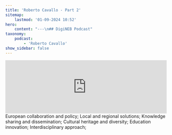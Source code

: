 ```yaml
---
title: 'Roberto Cavallo - Part 2'
sitemap:
    lastmod: '01-09-2024 10:52'
hero:
    content: "---\n## DigiNEB Podcast"
taxonomy:
    podcast:
        - 'Roberto Cavallo'
show_sidebar: false
---
```


<iframe width="100%" height="166" scrolling="no" frameborder="no" allow="autoplay" src="https://w.soundcloud.com/player/?url=https%3A//api.soundcloud.com/tracks/1908134159&color=%234b4815&auto_play=false&hide_related=false&show_comments=true&show_user=true&show_reposts=false&show_teaser=false"></iframe>
European collaboration and policy;
Local and regional solutions;
Knowledge sharing and dissemination;
Cultural heritage and diversity;
Education innovation;
Interdisciplinary approach;